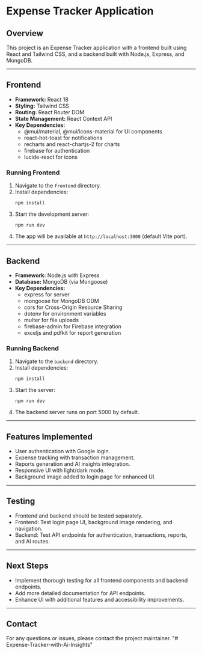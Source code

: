 # Expense Tracker Application

## Overview

This project is an Expense Tracker application with a frontend built using React and Tailwind CSS, and a backend built with Node.js, Express, and MongoDB.

---

## Frontend

- **Framework:** React 18
- **Styling:** Tailwind CSS
- **Routing:** React Router DOM
- **State Management:** React Context API
- **Key Dependencies:**
  - @mui/material, @mui/icons-material for UI components
  - react-hot-toast for notifications
  - recharts and react-chartjs-2 for charts
  - firebase for authentication
  - lucide-react for icons

### Running Frontend

1. Navigate to the `frontend` directory.
2. Install dependencies:
   ```
   npm install
   ```
3. Start the development server:
   ```
   npm run dev
   ```
4. The app will be available at `http://localhost:3000` (default Vite port).

---

## Backend

- **Framework:** Node.js with Express
- **Database:** MongoDB (via Mongoose)
- **Key Dependencies:**
  - express for server
  - mongoose for MongoDB ODM
  - cors for Cross-Origin Resource Sharing
  - dotenv for environment variables
  - multer for file uploads
  - firebase-admin for Firebase integration
  - exceljs and pdfkit for report generation

### Running Backend

1. Navigate to the `backend` directory.
2. Install dependencies:
   ```
   npm install
   ```
3. Start the server:
   ```
   npm run dev
   ```
4. The backend server runs on port 5000 by default.

---

## Features Implemented

- User authentication with Google login.
- Expense tracking with transaction management.
- Reports generation and AI insights integration.
- Responsive UI with light/dark mode.
- Background image added to login page for enhanced UI.

---

## Testing

- Frontend and backend should be tested separately.
- Frontend: Test login page UI, background image rendering, and navigation.
- Backend: Test API endpoints for authentication, transactions, reports, and AI routes.

---

## Next Steps

- Implement thorough testing for all frontend components and backend endpoints.
- Add more detailed documentation for API endpoints.
- Enhance UI with additional features and accessibility improvements.

---

## Contact

For any questions or issues, please contact the project maintainer.
"# Expense-Tracker-with-Ai-Insights" 

